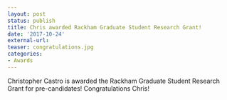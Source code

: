 ```yaml
---
layout: post
status: publish
title: Chris awarded Rackham Graduate Student Research Grant!
date: '2017-10-24'
external-url:
teaser: congratulations.jpg
categories:
- Awards
---
```


Christopher Castro is awarded the Rackham Graduate Student Research Grant for pre-candidates! Congratulations Chris!
